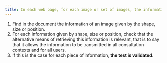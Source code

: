 ```yaml
---
title: In each web page, for each image or set of images, the information must not be given only [by shape, size or position](#indication-given-by-shape-size-or-the-position). Is this rule implemented appropriately?
---
```


1. Find in the document the information of an image given by the shape, size or position.
2. For each information given by shape, size or position, check that the alternative means of retrieving this information is relevant, that is to say that it allows the information to be transmitted in all consultation contexts and for all users.
3. If this is the case for each piece of information, **the test is validated**.
